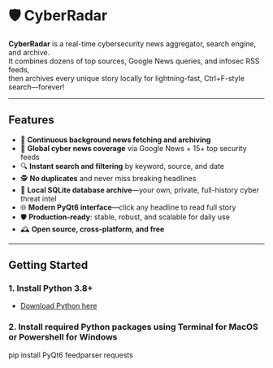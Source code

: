 # 🛡️ CyberRadar

**CyberRadar** is a real-time cybersecurity news aggregator, search engine, and archive.  
It combines dozens of top sources, Google News queries, and infosec RSS feeds,  
then archives every unique story locally for lightning-fast, Ctrl+F-style search—forever!

---

## Features

- 🚀 **Continuous background news fetching and archiving**  
- 📰 **Global cyber news coverage** via Google News + 15+ top security feeds  
- 🔍 **Instant search and filtering** by keyword, source, and date  
- 🕵️ **No duplicates** and never miss breaking headlines  
- 💾 **Local SQLite database archive**—your own, private, full-history cyber threat intel
- 🌐 **Modern PyQt6 interface**—click any headline to read full story  
- 🛡️ **Production-ready**: stable, robust, and scalable for daily use  
- 🕰️ **Open source, cross-platform, and free**

---

## Getting Started

### 1. **Install Python 3.8+**

- [Download Python here](https://www.python.org/downloads/)

### 2. **Install required Python packages using Terminal for MacOS or Powershell for Windows**

pip install PyQt6 feedparser requests
